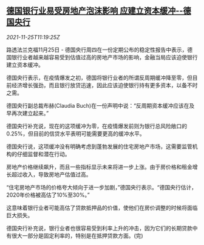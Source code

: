 <!--1637839862000-->
[德国银行业易受房地产泡沫影响 应建立资本缓冲--德国央行](https://cn.reuters.com/article/germany-cen-bank-rea-bubble-1125-idCNKBS2IA0RC)
------

<div><i>2021-11-25T11:19:25Z</i></div><p>路透法兰克福11月25日 - 德国央行周四在一份定期公布的稳定性报告中表示，德国银行业者越来越容易受到估值过高的房地产市场的影响，金融当局应该迫使银行建立资本缓冲。</p><p>德国央行表示，在疫情爆发之初，德国将银行业者的所谓反周期缓冲降至零，但目前经济增长强劲，而且银行放贷迅速，因此应该迫使银行持有更多资本，以备不时之需。</p><p>德国央行副总裁布赫(Claudia Buch)在一份声明中说：“反周期资本缓冲应该在及早再次建立起来。”</p><p>德国央行补充说，现在的这项缓冲为零，在疫情爆发前则为银行总风险敞口的0.25%，但目前的信贷水平表明可能需要更高的缓冲水平。</p><p>德国央行说，这项缓冲没有明确考虑到蓬勃发展的住宅房地产市场，这需要监管机构的仔细监督和潜在行动。</p><p>房地产价格继续飙升，而且一些指标显示未来将进一步上涨。由于房价格和租金增长超过收入，导致房地产估值过高。</p><p>“住宅房地产市场的价格夸大倾向于进一步加剧，”德国央行表示。“德国央行估计，2020年价格被高估了10%至30%。”</p><p>这意味着银行业者可能高估了贷款抵押品的价值，使他们在房价调整的时候将面临巨大损失。</p><p>德国央行补充说，银行业者也很容易受到利率上升的冲击，因为它们的长期贷款中有很大一部分是固定利率的，特别是在抵押贷款方面。(完)</p>
